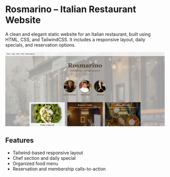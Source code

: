 # Rosmarino – Italian Restaurant Website

A clean and elegant static website for an Italian restaurant, built using HTML, CSS, and TailwindCSS. It includes a responsive layout, daily specials, and reservation options.

<p align="center">
  <img src="images/Screenshot 2025-07-01 233513.png" width="600" alt="Website Preview"/>
</p>

## Features
- Tailwind-based responsive layout
- Chef section and daily special
- Organized food menu
- Reservation and membership calls-to-action
